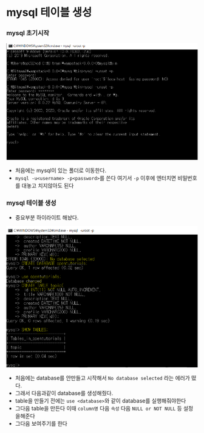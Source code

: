 # mysql 테이블 생성



### mysql 초기시작

![mysql 초기 시작](mysql%20%ED%85%8C%EC%9D%B4%EB%B8%94%20%EC%83%9D%EC%84%B1.assets/mysql%20%EC%B4%88%EA%B8%B0%20%EC%8B%9C%EC%9E%91.PNG)

* 처음에는 mysql이 있는 폴더로 이동한다.
* `mysql -u<username> -p<password>`를 쓴다 여기서 `-p` 이후에 엔터치면 비밀번호를 대놓고 치지않아도 된다



### mysql 테이블 생성

* 중요부분 하이라이트 해놨다.

![mysql 테이블 생성](mysql%20%ED%85%8C%EC%9D%B4%EB%B8%94%20%EC%83%9D%EC%84%B1.assets/mysql%20%ED%85%8C%EC%9D%B4%EB%B8%94%20%EC%83%9D%EC%84%B1.PNG)

* 처음에는 database를 안만들고 시작해서 `No database selected` 라는 에러가 떴다.
* 그래서 다음과같이 database를 생성해줬다.
* table을 만들기 전에는 `use <database>`와 같이 database를 실행해줘야한다
* 그다음 table을 만든다 이때 `column명` 다음  `속성` 다음  `NULL or NOT NULL`  등 설정을해준다
* 그다음 보여주기를 한다